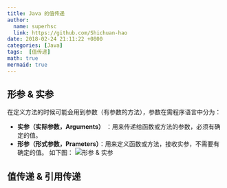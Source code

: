 ```yaml
---
title: Java 的值传递
author:
  name: superhsc
  link: https://github.com/Shichuan-hao
date: 2018-02-24 21:11:22 +0800
categories: [Java]
tags:  [值传递]
math: true
mermaid: true
---
```



## 形参 & 实参

在定义方法的时候可能会用到参数（有参数的方法），参数在需程序语言中分为：
- __实参（实际参数，Arguments）__ ：用来传递给函数或方法的参数，必须有确定的值。
- __形参（形式参数，Prameters）__：用来定义函数或方法，接收实参，不需要有确定的值。
如下图：
![形参 & 实参](https://images.happymaya.cn/static/java/picture_name.png)

## 值传递 & 引用传递

